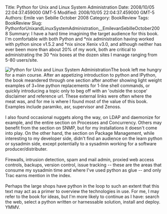Title: Python for Unix and Linux System Administration
Date: 2008/10/05 22:04:37.459000 GMT-5
Modified: 2008/10/05 22:04:37.459000 GMT-5
Authors: Emile van Sebille October 2008
Category: BookReview
Tags: BookReview
Slug: PythonforUnixandLinuxSystemAdministration__EmilevanSebilleOctober2008
Summary: I have a hard time imagining the target audience for this book. I'm comfortable with both Python and \*nix administration having worked with python since v1.5.2 and \*nix since Xenix v3.0, and although neither has ever been more than about 20% of my work, both are critical to administrating the 30 \*nix boxes at the dozen sites I manage ranging from 5-80 users/site.


<p><img class="image-left" src="../images/PythonUnixLinuxSysAdmin.gif/image_preview" alt="Python for Unix and Linux System Administration" />The book left me hungry for a main course. After an appetizing
introduction to python and IPython, the book meandered through one
section after another showing light weight examples of 3+line python
replacements for 1-line shell commands, or quickly introducing a topic
only to beg off with an 'outside the scope' disclaimer and reference
url. These external links were often where the meat was, and for me is
where I found most of the value of this book. Examples include
paramiko, asr, supervisor and Zenoss.<br />
<br />
I also found occasional nuggets along the way, on LDAP and daemonize
for example, and the entire section on Processes and Concurrency.
Others may benefit from the section on SNMP, but for my installations
it doesn't come into play. On the other hand, the section on Package
Management, while interesting to my developer side, didn't find an
audience on the learn python or sysadmin side, except potentially to a
sysadmin working for a software producer/distributer.<br />
<br />
Firewalls, intrusion detection, spam and mail admin, proxied web access
controls, backups, version control, issue tracking -- these are the
areas that consume my sysadmin time and where I've used python as glue
-- and only Trac earns mention in the index.<br />
<br />
Perhaps the large shops have python in the loop to such an extent that
this text may act as a primer to overview the technologies in use. For
me, I may refer to the book for ideas, but I'm more likely to continue
as I have: search the web, select a python written or harnessable
solution, install and deploy. YMMV.</p>

